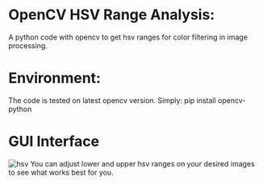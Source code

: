 # OpenCV HSV Range Analysis:
A python code with opencv to get hsv ranges for color filtering in image processing.

# Environment:
The code is tested on latest opencv version. Simply:
pip install opencv-python

# GUI Interface
![hsv](https://user-images.githubusercontent.com/84595846/161986769-8a8cc617-4f48-45d6-badd-a225de0ce4be.png)
You can adjust lower and upper hsv ranges on your desired images to see what works best for you.
